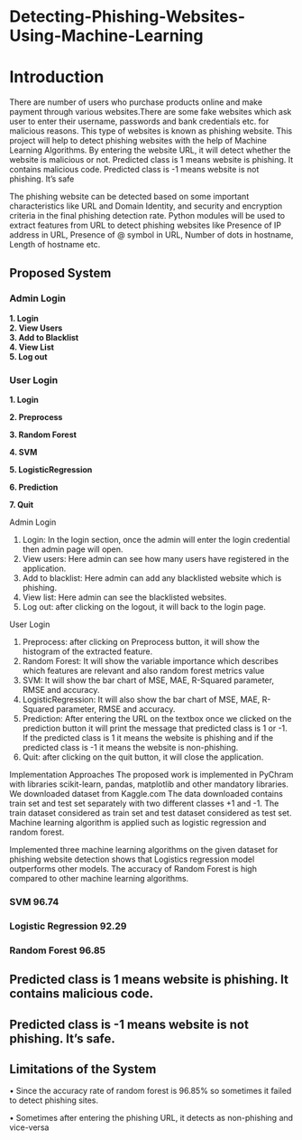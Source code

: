# Detecting-Phishing-Websites-Using-Machine-Learning
# Introduction
There are number of users who purchase products online and make payment through 
various websites.There are some fake websites which ask user to enter their username, 
passwords and bank credentials etc. for malicious reasons. This type of websites is known 
as phishing website.
This project will help to detect phishing websites with the help of Machine Learning Algorithms. By entering the website URL, it will detect whether the website is malicious or not.  Predicted class is 1 means website is phishing. It contains malicious code. Predicted class is -1 means website is not phishing. It’s safe


The phishing website can be 
detected based on some important characteristics like URL and Domain Identity, and 
security and encryption criteria in the final phishing detection rate. Python modules will 
be used to extract features from URL to detect phishing websites like Presence of IP 
address in URL, Presence of @ symbol in URL, Number of dots in hostname, Length of 
hostname etc.



## Proposed System
### Admin Login
**1. Login**                    
**2. View Users**                 
**3. Add to Blacklist**           
**4. View List**                  
**5. Log out**  

### User Login
**1. Login**

**2. Preprocess**

**3. Random Forest**

**4. SVM**

**5. LogisticRegression**

**6. Prediction**

**7. Quit**

Admin Login
1. Login: In the login section, once the admin will enter the login credential then admin 
page will open.
2. View users: Here admin can see how many users have registered in the application.
3. Add to blacklist: Here admin can add any blacklisted website which is phishing.
4. View list: Here admin can see the blacklisted websites.
5. Log out: after clicking on the logout, it will back to the login page.



User Login
1. Preprocess: after clicking on Preprocess button, it will show the histogram of the 
extracted feature.
2. Random Forest: It will show the variable importance which describes which features 
are relevant and also random forest metrics value 
3. SVM: It will show the bar chart of MSE, MAE, R-Squared parameter, RMSE and 
accuracy.
4. LogisticRegression: It will also show the bar chart of MSE, MAE, R-Squared 
parameter, RMSE and accuracy.
5. Prediction: After entering the URL on the textbox once we clicked on the prediction 
button it will print the message that predicted class is 1 or -1. If the predicted class 
is 1 it means the website is phishing and if the predicted class is -1 it means the 
website is non-phishing.
 6. Quit: after clicking on the quit button, it will close the application.


Implementation Approaches
The proposed work is implemented in PyChram with libraries scikit-learn, pandas, 
matplotlib and other mandatory libraries. We downloaded dataset from Kaggle.com The 
data downloaded contains train set and test set separately with two different classes +1 and 
-1. The train dataset considered as train set and test dataset considered as test set. Machine 
learning algorithm is applied such as logistic regression and random forest. 

Implemented three machine learning algorithms on the given dataset for phishing website 
detection shows that Logistics regression model outperforms other models. The accuracy 
of Random Forest is high compared to other machine learning algorithms.

### SVM 96.74
### Logistic Regression 92.29
### Random Forest 96.85

## Predicted class is 1 means website is phishing. It contains malicious code.

## Predicted class is -1 means website is not phishing. It’s safe.

## Limitations of the System
• Since the accuracy rate of random forest is 96.85% so sometimes it failed to detect 
phishing sites.


• Sometimes after entering the phishing URL, it detects as non-phishing and vice-versa

